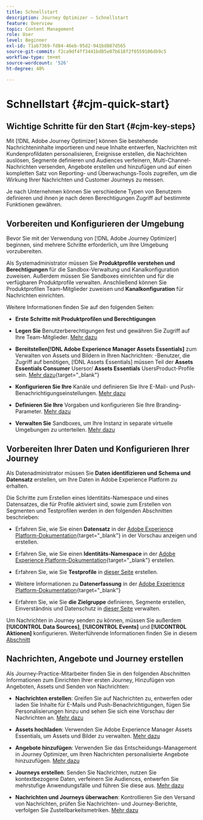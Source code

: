 ```yaml
---
title: Schnellstart
description: Journey Optimizer – Schnellstart
feature: Overview
topic: Content Management
role: User
level: Beginner
exl-id: 71ab7369-fd84-46eb-95d2-941bd887d565
source-git-commit: f2ca9df4ff3441bd85e07b618f2f0559106db9c5
workflow-type: tm+mt
source-wordcount: '526'
ht-degree: 40%

---
```


# Schnellstart {#cjm-quick-start}

## Wichtige Schritte für den Start {#cjm-key-steps}

Mit [!DNL Adobe Journey Optimizer] können Sie bestehende Nachrichteninhalte importieren und neue Inhalte entwerfen, Nachrichten mit Kundenprofildaten personalisieren, Ereignisse erstellen, die Nachrichten auslösen, Segmente definieren und Audiences verfeinern, Multi-Channel-Nachrichten versenden, Angebote erstellen und hinzufügen und auf einen kompletten Satz von Reporting- und Überwachungs-Tools zugreifen, um die Wirkung Ihrer Nachrichten und Customer Journeys zu messen.

Je nach Unternehmen können Sie verschiedene Typen von Benutzern definieren und ihnen je nach deren Berechtigungen Zugriff auf bestimmte Funktionen gewähren.

## Vorbereiten und Konfigurieren der Umgebung

Bevor Sie mit der Verwendung von [!DNL Adobe Journey Optimizer] beginnen, sind mehrere Schritte erforderlich, um Ihre Umgebung vorzubereiten.

Als Systemadministrator müssen Sie **Produktprofile verstehen und Berechtigungen** für die Sandbox-Verwaltung und Kanalkonfiguration zuweisen. Außerdem müssen Sie Sandboxes einrichten und für die verfügbaren Produktprofile verwalten.
Anschließend können Sie Produktprofilen Team-Mitglieder zuweisen und **Kanalkonfiguration** für Nachrichten einrichten.

Weitere Informationen finden Sie auf den folgenden Seiten:

* **Erste Schritte mit Produktprofilen und Berechtigungen**

* **Legen Sie** Benutzerberechtigungen fest und gewähren Sie Zugriff auf Ihre Team-Mitglieder. [Mehr dazu](../using/administration/permissions.md)

* **Bereitstellen[!DNL Adobe Experience Manager Assets Essentials]** zum Verwalten von Assets und Bildern in Ihren Nachrichten: -Benutzer, die Zugriff auf benötigen,  [!DNL Assets Essentials] müssen Teil der  **Assets Essentials Consumer** Usersor/ **Assets Essentials** UsersProduct-Profile sein. [Mehr dazu](https://experienceleague.adobe.com/docs/experience-manager-assets-essentials/help/deploy-administer.html?lang=de){target=&quot;_blank&quot;}

* **Konfigurieren Sie Ihre** Kanäle und definieren Sie Ihre E-Mail- und Push-Benachrichtigungseinstellungen. [Mehr dazu](../using/configuration/get-started-configuration.md)

* **Definieren Sie Ihre** Vorgaben und konfigurieren Sie Ihre Branding-Parameter. [Mehr dazu](../using/configuration/message-presets.md)

* **Verwalten Sie** Sandboxes, um Ihre Instanz in separate virtuelle Umgebungen zu unterteilen. [Mehr dazu](../using/administration/sandboxes.md)


## Vorbereiten Ihrer Daten und Konfigurieren Ihrer Journey

Als Datenadministrator müssen Sie **Daten identifizieren und Schema und Datensatz** erstellen, um Ihre Daten in Adobe Experience Platform zu erhalten.

Die Schritte zum Erstellen eines Identitäts-Namespace und eines Datensatzes, die für Profile aktiviert sind, sowie zum Erstellen von Segmenten und Testprofilen werden in den folgenden Abschnitten beschrieben:

* Erfahren Sie, wie Sie einen **Datensatz** in der [Adobe Experience Platform-Dokumentation](https://experienceleague.adobe.com/docs/experience-platform/catalog/datasets/user-guide.html?lang=de){target=&quot;_blank&quot;} in der Vorschau anzeigen und erstellen.

* Erfahren Sie, wie Sie einen **Identitäts-Namespace** in der [Adobe Experience Platform-Dokumentation](https://experienceleague.adobe.com/docs/experience-platform/identity/namespaces.html?lang=de#manage-namespaces){target=&quot;_blank&quot;} erstellen.

* Erfahren Sie, wie Sie **Testprofile** in [dieser Seite](../using/building-journeys/creating-test-profiles.md) erstellen.

* Weitere Informationen zu **Datenerfassung** in der [Adobe Experience Platform-Dokumentation](https://experienceleague.adobe.com/docs/experience-platform/ingestion/home.html?lang=de){target=&quot;_blank&quot;}

* Erfahren Sie, wie Sie **die Zielgruppe** definieren, Segmente erstellen, Einverständnis und Datenschutz in [dieser Seite](../using/segment/about-segments.md) verwalten.

Um Nachrichten in Journey senden zu können, müssen Sie außerdem **[!UICONTROL Data Sources]**, **[!UICONTROL Events]** und **[!UICONTROL Aktionen]** konfigurieren. Weiterführende Informationen finden Sie in diesem [Abschnitt](../using/configuration/about-data-sources-events-actions.md)

## Nachrichten, Angebote und Journey erstellen

Als Journey-Practice-Mitarbeiter finden Sie in den folgenden Abschnitten Informationen zum Einrichten Ihrer ersten Journey, Hinzufügen von Angeboten, Assets und Senden von Nachrichten:

* **Nachrichten erstellen**: Greifen Sie auf Nachrichten zu, entwerfen oder laden Sie Inhalte für E-Mails und Push-Benachrichtigungen, fügen Sie Personalisierungen hinzu und sehen Sie sich eine Vorschau der Nachrichten an. [Mehr dazu](create-message.md)

* **Assets hochladen**: Verwenden Sie Adobe Experience Manager Assets Essentials, um Assets und Bilder zu verwalten. [Mehr dazu](assets-essentials.md)

* **Angebote hinzufügen**: Verwenden Sie das Entscheidungs-Management in Journey Optimizer, um Ihren Nachrichten personalisierte Angebote hinzuzufügen. [Mehr dazu](../using/offers/get-started/starting-offer-decisioning.md)

* **Journeys erstellen**: Senden Sie Nachrichten, nutzen Sie kontextbezogene Daten, verfeinern Sie Audiences, entwerfen Sie mehrstufige Anwendungsfälle und führen Sie diese aus. [Mehr dazu](building-journeys/journey.md)

* **Nachrichten und Journeys überwachen**: Kontrollieren Sie den Versand von Nachrichten, prüfen Sie Nachrichten- und Journey-Berichte, verfolgen Sie Zustellbarkeitsmetriken. [Mehr dazu](message-monitoring.md)
